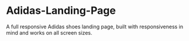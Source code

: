 # Adidas-Landing-Page
A full responsive Adidas shoes landing page, built with responsiveness in mind and works on all screen sizes.
